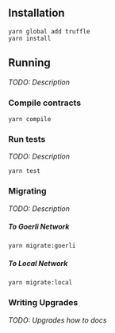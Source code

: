 ## Installation
```
yarn global add truffle
yarn install
```

## Running

*TODO: Description*

### Compile contracts

```
yarn compile
```

### Run tests

*TODO: Description*

```
yarn test
```

### Migrating

*TODO: Description*

##### To Goerli Network 
```
yarn migrate:goerli
```

##### To Local Network 
```
yarn migrate:local
```

### Writing Upgrades

*TODO: Upgrades how to docs*